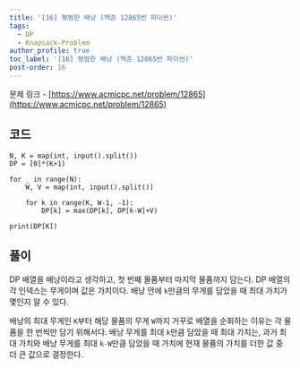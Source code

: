 ```yaml
---
title: '[16] 평범한 배낭 (백준 12865번 파이썬)'
tags:
  - DP
  - Knapsack-Problem
author_profile: true
toc_label: '[16] 평범한 배낭 (백준 12865번 파이썬)'
post-order: 16
---
```


문제 링크 - [https://www.acmicpc.net/problem/12865](https://www.acmicpc.net/problem/12865)

## 코드
```python::lineons
N, K = map(int, input().split())
DP = [0]*(K+1)

for _ in range(N):
    W, V = map(int, input().split())

    for k in range(K, W-1, -1):
        DP[k] = max(DP[k], DP[k-W]+V)

print(DP[K])
```

## 풀이
DP 배열을 배낭이라고 생각하고, 첫 번째 물품부터 마지막 물품까지 담는다. DP 배열의 각 인덱스는 무게이며 값은 가치이다. 배낭 안에 `k`만큼의 무게를 담았을 때 최대 가치가 몇인지 알 수 있다.

배낭의 최대 무게인 `K`부터 해당 물품의 무게 `W`까지 거꾸로 배열을 순회하는 이유는 각 물품을 한 번씩만 담기 위해서다. 배낭 무게를 최대 `k`만큼 담았을 때 최대 가치는, 과거 최대 가치와 배낭 무게를 최대 `k-W`만큼 담았을 때 가치에 현재 물품의 가치를 더한 값 중 더 큰 값으로 결정한다.

